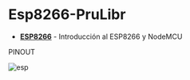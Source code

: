 # Esp8266-PruLibr

- __[ESP8266](https://github.com/jaimelaborda/Planta-Twittera/wiki/1.-Introducci%C3%B3n-al-ESP8266-y-NodeMCU)__ - Introducción al ESP8266 y NodeMCU


PINOUT

![esp](https://www.teachmemicro.com/wp-content/uploads/2018/04/NodeMCUv3.0-pinout.jpg "ESP266")



